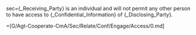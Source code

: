sec={_Receiving_Party} is an individual and will not permit any other person to have access to {_Confidential_Information} of {_Disclosing_Party}.

=[G/Agt-Cooperate-CmA/Sec/Relate/Conf/Engage/Access/0.md]